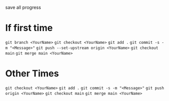 save all progress
# If first time
`git branch <YourName>`
`git checkout <YourName>`
`git add .`
`git commit -s -m "<Message>"`
`git push --set-upstream origin <YourName>`
`git checkout main`
`git merge main <YourName>`

# Other Times
`git checkout <YourName>`
`git add .`
`git commit -s -m "<Message>"`
`git push origin <YourName>`
`git checkout main`
`git merge main <YourName>`